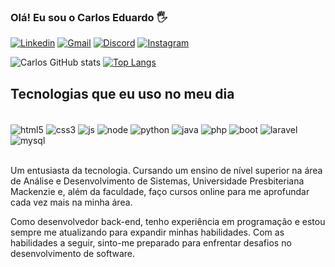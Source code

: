 ### Olá! Eu sou o Carlos Eduardo 🖐️

[![Linkedin](https://img.shields.io/badge/LinkedIn-0077B5?style=for-the-badge&logo=linkedin&logoColor=white)](https://www.linkedin.com/in/carlos-eduardo-de-abreu-francesquini-101833286/)
[![Gmail](https://img.shields.io/badge/Gmail-D14836?style=for-the-badge&logo=gmail&logoColor=white)](carlos.francesquini@gmail.com)
[![Discord](https://img.shields.io/badge/Discord-7289DA?style=for-the-badge&logo=discord&logoColor=white)](Discordapp.com/users/613520987312619542)
[![Instagram](https://img.shields.io/badge/Instagram-E4405F?style=for-the-badge&logo=instagram&logoColor=white)](https://www.instagram.com/carlos_francesquini/)

![Carlos GitHub stats](https://github-readme-stats.vercel.app/api?username=carlao03&show_icons=true&theme=white)
[![Top Langs](https://github-readme-stats.vercel.app/api/top-langs/?username=carlao03&theme=white)](https://github.com/anuraghazra/github-readme-stats)

## Tecnologias que eu uso no meu dia

<div style="display: inline_block"><br/>
  <img align="center" alt="html5" src="https://img.shields.io/badge/HTML5-E34F26?style=for-the-badge&logo=html5&logoColor=white" />
    <img align="center" alt="css3" src="https://img.shields.io/badge/CSS3-1572B6?style=for-the-badge&logo=css3&logoColor=white" />
    <img align="center" alt="js" src="https://img.shields.io/badge/JavaScript-323330?style=for-the-badge&logo=javascript&logoColor=F7DF1E" />
    <img align="center" alt="node" src="https://img.shields.io/badge/Node.js-43853D?style=for-the-badge&logo=node.js&logoColor=white" />
    <img align="center" alt="python" src="https://img.shields.io/badge/Python-14354C?style=for-the-badge&logo=python&logoColor=white" />
    <img align="center" alt="java" src="https://img.shields.io/badge/Java-ED8B00?style=for-the-badge&logo=openjdk&logoColor=whit" />
    <img align="center" alt="php" src="https://img.shields.io/badge/PHP-777BB4?style=for-the-badge&logo=php&logoColor=white" />
    <img align="center" alt="boot" src="https://img.shields.io/badge/Bootstrap-563D7C?style=for-the-badge&logo=bootstrap&logoColor=white" />
    <img align="center" alt="laravel" src="https://img.shields.io/badge/Laravel-FF2D20?style=for-the-badge&logo=laravel&logoColor=white" />
    <img align="center" alt="mysql" src="https://img.shields.io/badge/MySQL-00000F?style=for-the-badge&logo=mysql&logoColor=white" />
</div><br/>

Um entusiasta da tecnologia.
Cursando um ensino de nível superior na área de Análise e Desenvolvimento de Sistemas, Universidade Presbiteriana Mackenzie e, além da faculdade, faço cursos online para me aprofundar cada vez mais na minha área.

Como desenvolvedor back-end, tenho experiência em programação e estou sempre me atualizando para expandir minhas habilidades. Com as habilidades a seguir, sinto-me preparado para enfrentar desafios no desenvolvimento de software.
